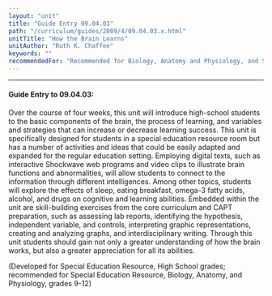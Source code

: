 ```yaml
---
layout: "unit"
title: "Guide Entry 09.04.03"
path: "/curriculum/guides/2009/4/09.04.03.x.html"
unitTitle: "How the Brain Learns"
unitAuthor: "Ruth K. Chaffee"
keywords: ""
recommendedFor: "Recommended for Biology, Anatomy and Physiology, and Special Education, grades 9-12"
---
```

<body>
<hr/>
<h4>
Guide Entry to 09.04.03:
</h4>
Over the course of four weeks, this unit will introduce high-school students to the basic components of the brain, the process of learning, and variables and strategies that can increase or decrease learning success. This unit is specifically designed for students in a special education resource room but has a number of activities and ideas that could be easily adapted and expanded for the regular education setting. Employing digital texts, such as interactive Shockwave web programs and video clips to illustrate brain functions and abnormalities, will allow students to connect to the information through different intelligences. Among other topics, students will explore the effects of sleep, eating breakfast, omega-3 fatty acids, alcohol, and drugs on cognitive and learning abilities. Embedded within the unit are skill-building exercises from the core curriculum and CAPT preparation, such as assessing lab reports, identifying the hypothesis, independent variable, and controls, interpreting graphic representations, creating and analyzing graphs, and interdisciplinary writing. Through this unit students should gain not only a greater understanding of how the brain works, but also a greater appreciation for all its abilities.
<p>
(Developed for Special Education Resource, High School grades; recommended for Special Education Resource, Biology, Anatomy, and Physiology, grades 9-12)
</p>
</body>
